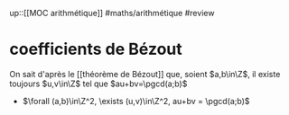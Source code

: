 up::[[MOC arithmétique]]
#maths/arithmétique #review
# coefficients de Bézout

On sait d'après le [[théorème de Bézout]] que, soient $a,b\in\Z$, il existe toujours $u,v\in\Z$ tel que $au+bv=\pgcd(a;b)$
 - $\forall (a,b)\in\Z^2, \exists (u,v)\in\Z^2, au+bv = \pgcd(a;b)$
